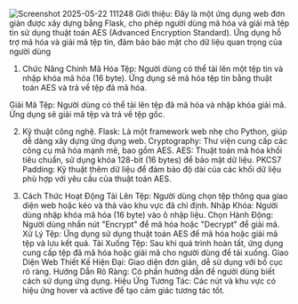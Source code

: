 ![Screenshot 2025-05-22 111248](https://github.com/user-attachments/assets/b6110a57-0992-4f77-a13a-d2a580f2e0a1)
Giới thiệu: 
Đây là một ứng dụng web đơn giản được xây dựng bằng Flask, cho phép người dùng mã hóa và giải mã tệp tin sử dụng thuật toán AES (Advanced Encryption Standard). Ứng dụng hỗ trợ mã hóa và giải mã tệp tin, đảm bảo bảo mật cho dữ liệu quan trọng của người dùng

1. Chức Năng Chính
Mã Hóa Tệp:
Người dùng có thể tải lên một tệp tin và nhập khóa mã hóa (16 byte).
Ứng dụng sẽ mã hóa tệp tin bằng thuật toán AES và trả về tệp đã mã hóa.

Giải Mã Tệp:
Người dùng có thể tải lên tệp đã mã hóa và nhập khóa giải mã.
Ứng dụng sẽ giải mã tệp và trả về tệp gốc.

2. Kỹ thuật công nghệ.
Flask: Là một framework web nhẹ cho Python, giúp dễ dàng xây dựng ứng dụng web.
Cryptography: Thư viện cung cấp các công cụ mã hóa mạnh mẽ, bao gồm AES.
AES: Thuật toán mã hóa khối tiêu chuẩn, sử dụng khóa 128-bit (16 bytes) để bảo mật dữ liệu.
PKCS7 Padding: Kỹ thuật thêm dữ liệu để đảm bảo độ dài của các khối dữ liệu phù hợp với yêu cầu của thuật toán AES.

3. Cách Thức Hoạt Động
Tải Lên Tệp:
Người dùng chọn tệp thông qua giao diện web hoặc kéo và thả vào khu vực đã chỉ định.
Nhập Khóa:
Người dùng nhập khóa mã hóa (16 byte) vào ô nhập liệu.
Chọn Hành Động:
Người dùng nhấn nút "Encrypt" để mã hóa hoặc "Decrypt" để giải mã.
Xử Lý Tệp:
Ứng dụng sử dụng thuật toán AES để mã hóa hoặc giải mã tệp và lưu kết quả.
Tải Xuống Tệp:
Sau khi quá trình hoàn tất, ứng dụng cung cấp tệp đã mã hóa hoặc giải mã cho người dùng để tải xuống.
Giao Diện Web
Thiết Kế Hiện Đại: Giao diện đơn giản, dễ sử dụng với bố cục rõ ràng.
Hướng Dẫn Rõ Ràng: Có phần hướng dẫn để người dùng biết cách sử dụng ứng dụng.
Hiệu Ứng Tương Tác: Các nút và khu vực có hiệu ứng hover và active để tạo cảm giác tương tác tốt.
